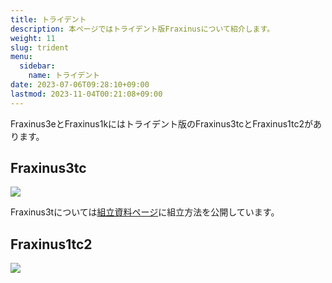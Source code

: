 ```yaml
---
title: トライデント
description: 本ページではトライデント版Fraxinusについて紹介します。
weight: 11
slug: trident
menu:
  sidebar:
    name: トライデント
date: 2023-07-06T09:28:10+09:00
lastmod: 2023-11-04T00:21:08+09:00
---
```


Fraxinus3eとFraxinus1kにはトライデント版のFraxinus3tcとFraxinus1tc2があります。

## Fraxinus3tc

![](/images/Fraxinus3tc-photo-1.jpg)

Fraxinus3tについては[組立資料ページ](/docs/assembly/)に組立方法を公開しています。

## Fraxinus1tc2

![](/images/Fraxinus1tc2-photo-1.jpg)

